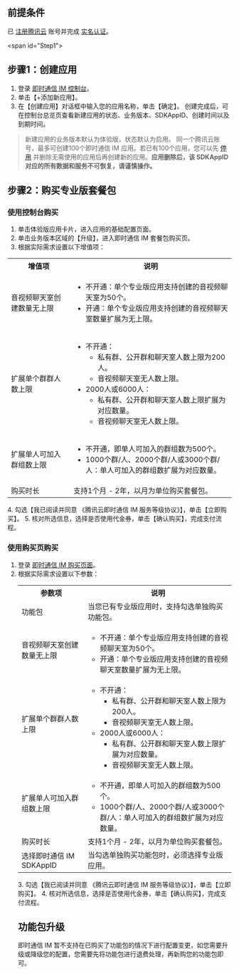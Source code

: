 ## 前提条件
 已 [注册腾讯云](https://intl.cloud.tencent.com/document/product/378/17985) 账号并完成 [实名认证](https://intl.cloud.tencent.com/document/product/378/3629)。

<span id="Step1"></span>
## 步骤1：创建应用
1. 登录 [即时通信 IM 控制台](https://console.cloud.tencent.com/im)。
2. 单击【+添加新应用】。
3. 在【创建应用】对话框中输入您的应用名称，单击【确定】。
    创建完成后，可在控制台总览页查看新建应用的状态、业务版本、SDKAppID、创建时间以及到期时间。
  >新建应用的业务版本默认为体验版，状态默认为启用。
  >同一个腾讯云账号，最多可创建100个即时通信 IM 应用。若已有100个应用，您可以先 [停用](https://intl.cloud.tencent.com/document/product/1047/34540#.E5.81.9C.E7.94.A8.E5.BA.94.E7.94.A8) 并删除无需使用的应用后再创建新的应用。**应用删除后，该 SDKAppID 对应的所有数据和服务不可恢复，请谨慎操作。**
  >


## 步骤2：购买专业版套餐包
### 使用控制台购买
1. 单击体验版应用卡片，进入应用的基础配置页面。
2. 单击业务版本区域的【升级】，进入即时通信 IM 套餐包购买页。
3. 根据实际需求设置以下增值项：
  <table>
     <tr>
         <th nowrap="nowrap">增值项</th>  
         <th>说明</th>  
     </tr>
	 <tr>      
         <td>音视频聊天室创建数量无上限</td>   
				 <td><ul><li>不开通：单个专业版应用支持创建的音视频聊天室为50个。</li><li>开通：单个专业版应用支持创建的音视频聊天室数量扩展为无上限。</li></ul></td>   
     </tr> 
	 <tr> 
	     <td>扩展单个群群人数上限</td>   
	     <td><ul><li>不开通：<ul><li>私有群、公开群和聊天室人数上限为200人。</li><li>音视频聊天室无人数上限。</li></ul><li>2000人或6000人：<ul><li>私有群、公开群和聊天室人数上限扩展为对应数量。</li><li>音视频聊天室无人数上限。</li></ul></ul></td>
   </tr> 
	 <tr> 
	     <td>扩展单人可加入群组数上限</td>   
	     <td><ul><li>不开通，即单人可加入的群组数为500个。</li><li>1000个群/人、2000个群/人或3000个群/人：单人可加入的群组数扩展为对应数量。</td>   
     </tr> 
	 <tr> 
	     <td>购买时长</td>   
	     <td>支持1个月 - 2年，以月为单位购买套餐包。</td>   
     </tr> 
</table>
4. 勾选【我已阅读并同意 《腾讯云即时通信 IM 服务等级协议》】，单击【立即购买】。
5. 核对所选信息，选择是否使用代金券，单击【确认购买】，完成支付流程。

### 使用购买页购买
1. 登录 [即时通信 IM 购买页面](https://buy.cloud.tencent.com/avc)。
2. 根据实际需求设置以下参数：
   <table>
     <tr>
         <th nowrap="nowrap">参数项</th>  
         <th>说明</th>  
     </tr>
	 <tr>      
         <td>功能包</td>   
				 <td>当您已有专业版应用时，支持勾选单独购买功能包。</td>   
     </tr> 
	 <tr>      
         <td>音视频聊天室创建数量无上限</td>   
				 <td><ul><li>不开通：单个专业版应用支持创建的音视频聊天室为50个。</li><li>开通：单个专业版应用支持创建的音视频聊天室数量扩展为无上限。</li></ul></td>   
     </tr> 
	 <tr> 
	     <td>扩展单个群群人数上限</td>   
	     <td><ul><li>不开通：<ul><li>私有群、公开群和聊天室人数上限为200人。</li><li>音视频聊天室无人数上限。</li></ul><li>2000人或6000人：<ul><li>私有群、公开群和聊天室人数上限扩展为对应数量。</li><li>音视频聊天室无人数上限。</li></ul></ul></td>
   </tr> 
	 <tr> 
	     <td>扩展单人可加入群组数上限</td>   
	     <td><ul><li>不开通，即单人可加入的群组数为500个。</li><li>1000个群/人、2000个群/人或3000个群/人：单人可加入的群组数扩展为对应数量。</td>   
     </tr> 
	 <tr> 
	     <td>购买时长</td>   
	     <td>支持1个月 - 2年，以月为单位购买套餐包。</td>   
     </tr> 
	 <tr> 
	     <td>选择即时通信 IM SDKAppID</td>   
	     <td>当勾选单独购买功能包时，必须选择专业版应用。</td>   
     </tr> 
</table>
3. 勾选【我已阅读并同意 《腾讯云即时通信 IM 服务等级协议》】，单击【立即购买】。
4. 核对所选信息，选择是否使用代金券，单击【确认购买】，完成支付流程。


## 功能包升级
即时通信 IM 暂不支持在已购买了功能包的情况下进行配置变更，如您需要升级或降级您的配置，您需要先将功能包进行退费处理，再新购您的功能包即可。

